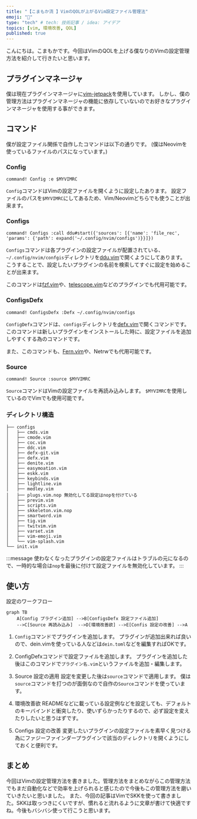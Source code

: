 ```yaml
---
title: "【こまもか流 】VimのQOLが上がるVim設定ファイル管理法"
emoji: "🦊"
type: "tech" # tech: 技術記事 / idea: アイデア
topics: [vim, 環境改善, QOL]
published: true
---
```


こんにちは。こまもかです。今回はVimのQOLを上げる僕なりのVimの設定管理方法を紹介して行きたいと思います。

## プラグインマネージャ

僕は現在プラグインマネージャに[vim-jetpack]()を使用しています。
しかし、僕の管理方法はプラグインマネージャの機能に依存していないのでお好きなプラグインマネージャを使用する事ができます。

## コマンド

僕が設定ファイル関係で自作したコマンドは以下の通りです。
(僕はNeovimを使っているファイルのパスになっています。)

### Config

```vim
command! Config :e $MYVIMRC
```

`Config`コマンドはVimの設定ファイルを開くように設定したあります。
設定ファイルのパスを`$MYVIMRC`にしてあるため、Vim/Neovimどちらでも使うことが出来ます。

### Configs

```vim
command! Configs :call ddu#start({'sources': [{'name': 'file_rec', 'params': {'path': expand('~/.config/nvim/configs')}}]})
```

`Configs`コマンドは各プラグインの設定ファイルが配置されている、`~/.config/nvim/confgis`ディレクトリを[ddu.vim](https://github.com/Shougo/ddu.vim)で開くようにしてあります。
こうすることで、設定したいプラグインの名前を検索してすぐに設定を始めることが出来ます。

このコマンドは[fzf.vim](https://github.com/junegunn/fzf.vim)や、[telescope.vim](https://github.com/nvim-telescope/telescope.nvim)などのプラグインでも代用可能です。

### ConfigsDefx

```vim
command! ConfigsDefx :Defx ~/.config/nvim/configs
```

`ConfigDefx`コマンドは、`configs`ディレクトリを[defx.vim](https://github.com/Shougo/defx.nvim)で開くコマンドです。このコマンドは新しいプラグインをインストールした時に、設定ファイルを追加しやすくする為のコマンドです。

また、このコマンドも、[Fern.vim]()や、Netrwでも代用可能です。

### Source

```vim
command! Source :source $MYVIMRC
```

`Source`コマンドはVimの設定ファイルを再読み込みします。
`$MYVIMRC`を使用しているのでVimでも使用可能です。

### ディレクトリ構造

```
├── configs
│   ├── cmds.vim
│   ├── cmode.vim
│   ├── coc.vim
│   ├── ddc.vim
│   ├── defx-git.vim
│   ├── defx.vim
│   ├── denite.vim
│   ├── easymoation.vim
│   ├── eskk.vim
│   ├── keybinds.vim
│   ├── lightline.vim
│   ├── medley.vim
│   ├── plugs.vim.nop 無効化してる設定はnopを付けている
│   ├── previm.vim
│   ├── scripts.vim
│   ├── skkeleton.vim.nop
│   ├── smartword.vim
│   ├── tig.vim
│   ├── twitvim.vim
│   ├── varset.vim
│   ├── vim-emoji.vim
│   └── vim-splash.vim
└── init.vim
```

:::message
使わなくなったプラグインの設定ファイルはトラブルの元になるので、一時的な場合は`nop`を最後に付けて設定ファイルを無効化しています。
:::

## 使い方

設定のワークフロー

```mermaid
graph TB
    A[Config プラグイン追加] -->B[ConfigsDefx 設定ファイル追加]
    -->C[Source 再読み込み]  -->D[環境改善欲] -->E[Confis 設定の改善] -->A
```

1. `Config`コマンドでプラグインを追加します。
   プラグインが追加出来れば良いので、dein.vimを使っている人などは`dein.toml`などを編集すればOKです。

2. ConfigDefxコマンドで設定ファイルを追加します。
   プラグインを追加した後はこのコマンドで`プラグイン名.vim`というファイルを追加・編集します。

3. Source 設定の適用 設定を変更した後は`source`コマンドで適用します。
   僕は`source`コマンドを打つのが面倒なので自作の`Source`コマンドを使っています。

4. 環境改善欲
   READMEなどに載っている設定例などを設定しても、デフォルトのキーバインドと衝突したり、使いずらかったりするので、必ず設定を変えたりしたいと思うはずです。

5. Configs 設定の改善
   変更したいプラグインの設定ファイルを素早く見つける為にファジーファインダープラグインで該当のディレクトリを開くようにしておくと便利です。

## まとめ

今回はVimの設定管理方法を書きました。管理方法をまとめながらこの管理方法でもまだ自動化などで効率を上げられると感じたので今後もこの管理方法を磨いていきたいと思いました。
また、今回の記事はVimでSKKを使って書きました。SKKは取っつきにくいですが、慣れると流れるように文章が書けて快適ですね。今後もバシバシ使って行こうと思います。
